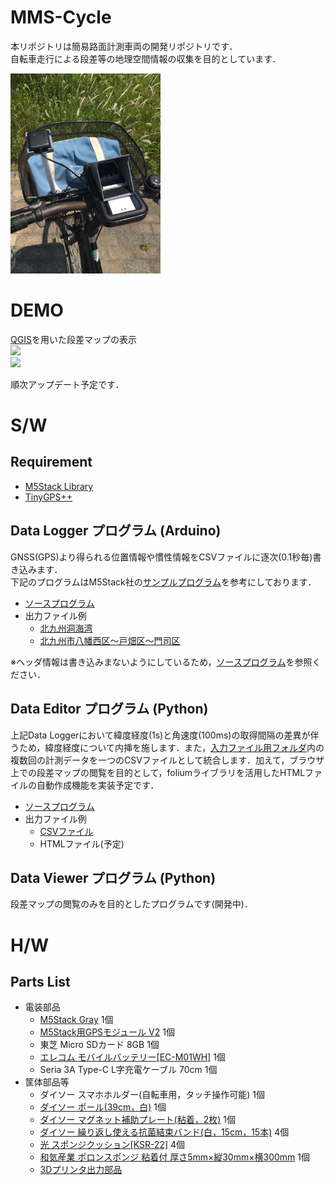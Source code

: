 # MMS-Cycle
本リポジトリは簡易路面計測車両の開発リポジトリです．  
自転車走行による段差等の地理空間情報の収集を目的としています．  

<img src="./img/system.jpg" height="320px">  


# DEMO
[QGIS](https://qgis.org/ja/site/index.html)を用いた段差マップの表示  
<img src="./img/gyro1.png" width="500px">  
<img src="./img/gyro2.png" width="500px">   

順次アップデート予定です．  


# S/W
## Requirement
* [M5Stack Library](https://github.com/m5stack/M5Stack)
* [TinyGPS++](http://arduiniana.org/libraries/tinygpsplus/)

## Data Logger プログラム (Arduino)
GNSS(GPS)より得られる位置情報や慣性情報をCSVファイルに逐次(0.1秒毎)書き込みます．  
下記のプログラムはM5Stack社の[サンプルプログラム](https://github.com/m5stack/M5Stack/blob/master/examples/Modules/GPS_NEO_M8N/FullExample/FullExample.ino)を参考にしております．  
* [ソースプログラム](./src/DataLogger/main/main.ino)  
* 出力ファイル例    
    * [北九州洞海湾](./src/DataEditor/input/data_20220515.csv)
    * [北九州市八幡西区～戸畑区～門司区](./src/DataEditor/input/data_20220522.csv)  

※ヘッダ情報は書き込みまないようにしているため，[ソースプログラム](./src/DataLogger/main/main.ino)を参照ください．

## Data Editor プログラム (Python)
上記Data Loggerにおいて緯度経度(1s)と角速度(100ms)の取得間隔の差異が伴うため，緯度経度について内挿を施します．また，[入力ファイル用フォルダ](./src/DataEditor/input/)内の複数回の計測データを一つのCSVファイルとして統合します．加えて，ブラウザ上での段差マップの閲覧を目的として，foliumライブラリを活用したHTMLファイルの自動作成機能を実装予定です．  
* [ソースプログラム](./src/DataLogger/main/main.ino) 
* 出力ファイル例
    * [CSVファイル](./src/DataEditor/output/output.csv)  
    * HTMLファイル(予定)

## Data Viewer プログラム (Python)
段差マップの閲覧のみを目的としたプログラムです(開発中)．  

# H/W
## Parts List
* 電装部品
    * [M5Stack Gray](https://www.switch-science.com/catalog/3648/) 1個
    * [M5Stack用GPSモジュール V2](https://www.switch-science.com/catalog/3861/) 1個
    * 東芝 Micro SDカード 8GB 1個
    * [エレコム モバイルバッテリー[EC-M01WH]](https://www.elecom.co.jp/products/EC-M01WH.html) 1個
    * Seria 3A Type-C L字充電ケーブル 70cm 1個
* 筐体部品等
    * ダイソー スマホホルダー(自転車用，タッチ操作可能) 1個
    * [ダイソー ポール(39cm，白)](https://jp.daisonet.com/products/4549131727975?_pos=8&_sid=3f94a06ba&_ss=r) 1個
    * [ダイソー マグネット補助プレート(粘着，2枚)](https://jp.daisonet.com/products/4550480032818?_pos=161&_sid=c878fe25d&_ss=r) 1個
    * [ダイソー 繰り返し使える抗菌結束バンド(白，15cm，15本)](https://jp.daisonet.com/products/4549131993233?_pos=30&_sid=32464de24&_ss=r) 4個
    * [光 スポンジクッション[KSR-22]](https://www.monotaro.com/p/8625/2093/) 4個
    * [和気産業 ポロンスポンジ 粘着付 厚さ5mm×縦30mm×横300mm](https://axel.as-1.co.jp/asone/d/63-1532-72/) 1個
    * [3Dプリンタ出力部品](./stl)
